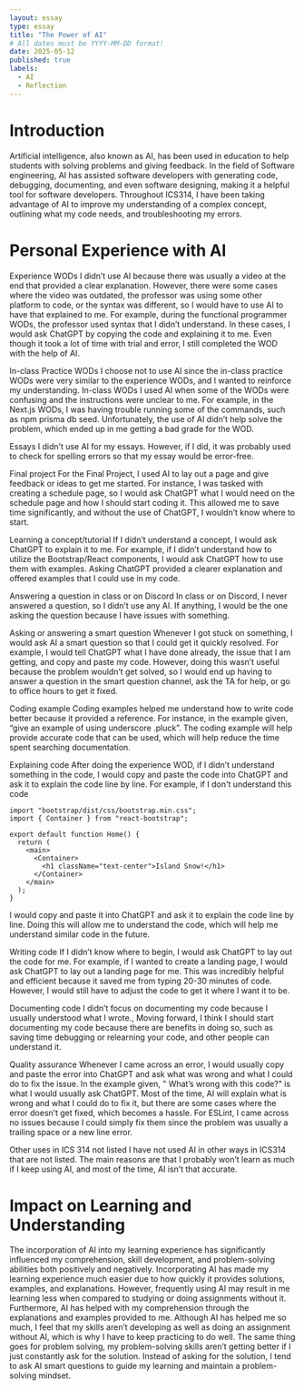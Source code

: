 ```yaml
---
layout: essay
type: essay
title: "The Power of AI" 
# All dates must be YYYY-MM-DD format!
date: 2025-05-12
published: true
labels:
  - AI
  - Reflection
---
```


# Introduction
Artificial intelligence, also known as AI, has been used in education to help students with solving problems and giving feedback. 
In the field of Software engineering, AI has assisted software developers with generating code, debugging, documenting, and even 
software designing, making it a helpful tool for software developers. Throughout ICS314, I have been taking advantage of AI to 
improve my understanding of a complex concept,  outlining what my code needs, and troubleshooting my errors. 

# Personal Experience with AI
Experience WODs 
I didn’t use AI because there was usually a video at the end that provided a clear explanation. However, there were some cases where the video was outdated, the professor was using some other platform to code, or the syntax was different, so I would have to use AI to have that explained to me. For example, during the functional programmer WODs, the professor used syntax that I didn’t understand. In these cases, I would ask ChatGPT by copying the code and explaining it to me. Even though it took a lot of time with trial and error, I still completed the WOD with the help of AI. 

In-class Practice WODs
I choose not to use AI since the in-class practice WODs were very similar to the experience WODs, and I wanted to reinforce my understanding. 
In-class WODs
I used AI when some of the WODs were confusing and the instructions were unclear to me. For example, in the Next.js WODs, I was having trouble running some of the commands, such as npm prisma db seed. Unfortunately, the use of AI didn’t help solve the problem, which ended up in me getting a bad grade for the WOD.

Essays
I didn’t use AI for my essays. However, if I did, it was probably used to check for spelling errors so that my essay would be error-free.

Final project
For the Final Project, I used AI to lay out a page and give feedback or ideas to get me started. For instance, I was tasked with creating a schedule page, so I would ask ChatGPT what I would need on the schedule page and how I should start coding it. This allowed me to save time significantly, and without the use of ChatGPT, I wouldn’t know where to start.

Learning a concept/tutorial
If I didn’t understand a concept, I would ask ChatGPT to explain it to me. For example, if I didn’t understand how to utilize the Bootstrap/React components, I would ask ChatGPT how to use them with examples. Asking ChatGPT provided a clearer explanation and offered examples that I could use in my code. 

Answering a question in class or on Discord
 In class or on Discord, I never answered a question, so I didn’t use any AI. If anything, I would be the one asking the question because I have issues with something.
 
Asking or answering a smart question
Whenever I got stuck on something, I would ask AI a smart question so that I could get it quickly resolved. For example, I would tell ChatGPT what I have done already, the issue that I am getting, and copy and paste my code. However, doing this wasn’t useful because the problem wouldn’t get solved, so I would end up having to answer a question in the smart question channel, ask the TA for help, or go to office hours to get it fixed. 

Coding example 
Coding examples helped me understand how to write code better because it provided a reference. For instance, in the example given, “give an example of using underscore .pluck”. The coding example will help provide accurate code that can be used, which will help reduce the time spent searching documentation. 

Explaining code
After doing the experience WOD, if I didn’t understand something in the code, I would copy and paste the code into ChatGPT and ask it to explain the code line by line. For example, if I don't understand this code 
```
import "bootstrap/dist/css/bootstrap.min.css";
import { Container } from "react-bootstrap";

export default function Home() {
  return (
    <main>
      <Container>
        <h1 className="text-center">Island Snow!</h1>
      </Container>
    </main>
  );
}
```
I would copy and paste it into ChatGPT and ask it to explain the code line by line. Doing this will allow me to understand the code, which will help me understand similar code in the future. 

Writing code
If I didn’t know where to begin, I would ask ChatGPT to lay out the code for me. For example, if I wanted to create a landing page, I would ask ChatGPT to lay out a landing page for me. This was incredibly helpful and efficient because it saved me from typing 20-30 minutes of code. However, I would still have to adjust the code to get it where I want it to be. 

Documenting code
I didn’t focus on documenting my code because I usually understood what I wrote., Moving forward, I think I should start documenting my code because there are benefits in doing so, such as saving time debugging or relearning your code, and other people can understand it.

Quality assurance
Whenever I came across an error, I would usually copy and paste the error into ChatGPT and ask what was wrong and what I could do to fix the issue. In the example given, " What’s wrong with this code?" is what I would usually ask ChatGPT. Most of the time, AI will explain what is wrong and what I could do to fix it, but there are some cases where the error doesn’t get fixed, which becomes a hassle. For ESLint, I came across no issues because I could simply fix them since the problem was usually a trailing space or a new line error.

Other uses in ICS 314 not listed
I have not used AI in other ways in ICS314 that are not listed. The main reasons are that I probably won’t learn as much if I keep using AI, and most of the time, AI isn’t that accurate. 

# Impact on Learning and Understanding
The incorporation of AI into my learning experience has significantly influenced my comprehension, skill development, and problem-solving abilities both positively and negatively. Incorporating AI has made my learning experience much easier due to how quickly it provides solutions, examples, and explanations. However, frequently using AI may result in me learning less when compared to studying or doing assignments without it. Furthermore, AI has helped with my comprehension through the explanations and examples provided to me. Although AI has helped me so much, I feel that my skills aren’t developing as well as doing an assignment without AI, which is why I have to keep practicing to do well. The same thing goes for problem solving, my problem-solving skills aren’t getting better if I just constantly ask for the solution. Instead of asking for the solution, I tend to ask AI smart questions to guide my learning and maintain a problem-solving mindset. 

#
